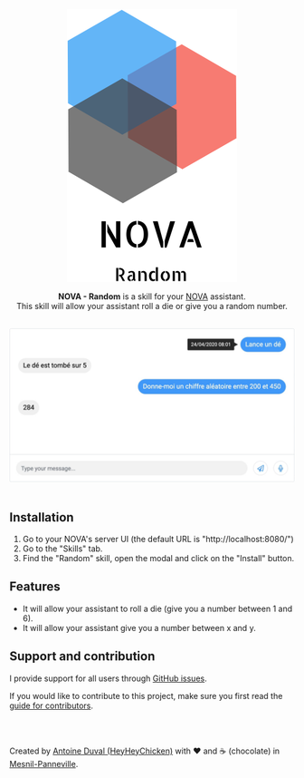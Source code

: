 <div align="center">
<a href="//nova-assistant.com" rel="nofollow">
<img src="https://github.com/HeyHeyChicken/NOVA-Random/blob/master/resources/nova-logo.svg" alt="NOVA" width="300">
</a>

**NOVA - Random** is a skill for your [NOVA](//github.com/HeyHeyChicken/NOVA) assistant.<br>
This skill will allow your assistant roll a die or give you a random number.

<br>

<img src="https://github.com/HeyHeyChicken/NOVA-Random/blob/master/resources/screenshot.jpg" alt="NOVA" width="800">
</div>

<br>

## Installation

1) Go to your NOVA's server UI (the default URL is "http://localhost:8080/")
2) Go to the "Skills" tab.
3) Find the "Random" skill, open the modal and click on the "Install" button.

## Features

- It will allow your assistant to roll a die (give you a number between 1 and 6).
- It will allow your assistant give you a number between x and y.

## Support and contribution

I provide support for all users through [GitHub issues](//github.com/HeyHeyChicken/NOVA-Random/issues).

If you would like to contribute to this project, make sure you first read the [guide for contributors](//github.com/HeyHeyChicken/NOVA/blob/master/CONTRIBUTING.md).

<br>
<br>

Created by [Antoine Duval (HeyHeyChicken)](//antoine.cuffel.fr) with ❤ and ☕ (chocolate) in [Mesnil-Panneville](//en.wikipedia.org/wiki/Mesnil-Panneville).
